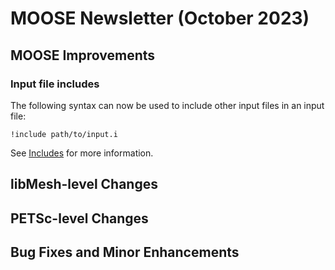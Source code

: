 # MOOSE Newsletter (October 2023)

## MOOSE Improvements

### Input file includes

The following syntax can now be used to include other input files in an input file:

```
!include path/to/input.i
```

See [Includes](input_syntax.md) for more information.

## libMesh-level Changes

## PETSc-level Changes

## Bug Fixes and Minor Enhancements
